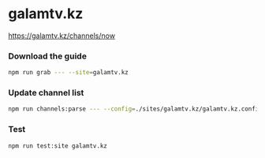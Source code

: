 # galamtv.kz

https://galamtv.kz/channels/now

### Download the guide

```sh
npm run grab --- --site=galamtv.kz
```

### Update channel list

```sh
npm run channels:parse --- --config=./sites/galamtv.kz/galamtv.kz.config.js --output=./sites/galamtv.kz/galamtv.kz.channels.xml
```

### Test

```sh
npm run test:site galamtv.kz
```
